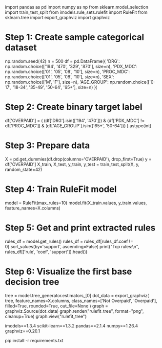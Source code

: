import pandas as pd
import numpy as np
from sklearn.model_selection import train_test_split
from imodels.rule_sets.rulefit import RuleFit
from sklearn.tree import export_graphviz
import graphviz

# Step 1: Create sample categorical dataset
np.random.seed(42)
n = 500
df = pd.DataFrame({
    'DRG': np.random.choice(['194', '470', '329', '870'], size=n),
    'PDX_MDC': np.random.choice(['01', '05', '08', '10'], size=n),
    'PROC_MDC': np.random.choice(['01', '05', '08', '10'], size=n),
    'SEX': np.random.choice(['M', 'F'], size=n),
    'AGE_GROUP': np.random.choice(['0-17', '18-34', '35-49', '50-64', '65+'], size=n)
})

# Step 2: Create binary target label
df['OVERPAID'] = (
    (df['DRG'].isin(['194', '470'])) &
    (df['PDX_MDC'] != df['PROC_MDC']) &
    (df['AGE_GROUP'].isin(['65+', '50-64']))
).astype(int)

# Step 3: Prepare data
X = pd.get_dummies(df.drop(columns='OVERPAID'), drop_first=True)
y = df['OVERPAID']
X_train, X_test, y_train, y_test = train_test_split(X, y, random_state=42)

# Step 4: Train RuleFit model
model = RuleFit(max_rules=10)
model.fit(X_train.values, y_train.values, feature_names=X.columns)

# Step 5: Get and print extracted rules
rules_df = model.get_rules()
rules_df = rules_df[rules_df.coef != 0].sort_values(by='support', ascending=False)
print("Top rules:\n", rules_df[['rule', 'coef', 'support']].head())

# Step 6: Visualize the first base decision tree
tree = model.tree_generator.estimators_[0]
dot_data = export_graphviz(
    tree,
    feature_names=X.columns,
    class_names=['Not Overpaid', 'Overpaid'],
    filled=True,
    rounded=True,
    out_file=None
)
graph = graphviz.Source(dot_data)
graph.render("rulefit_tree", format="png", cleanup=True)
graph.view("rulefit_tree")


imodels==1.3.4
scikit-learn==1.3.2
pandas==2.1.4
numpy==1.26.4
graphviz==0.20.1

pip install -r requirements.txt
